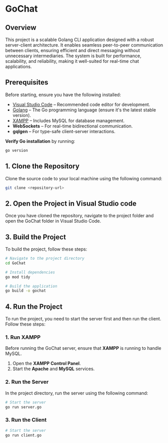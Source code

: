 # GoChat
## Overview

This project is a scalable Golang CLI application designed with a robust server-client architecture. It enables seamless peer-to-peer communication between clients, ensuring efficient and direct messaging without unnecessary intermediaries. The system is built for performance, scalability, and reliability, making it well-suited for real-time chat applications.

## Prerequisites

Before starting, ensure you have the following installed:

- [Visual Studio Code](https://code.visualstudio.com/download) – Recommended code editor for development.  
- [Golang](https://go.dev/doc/install) – The Go programming language (ensure it's the latest stable version).  
- [XAMPP](https://www.apachefriends.org/download.html) – Includes MySQL for database management.  
- **WebSockets** – For real-time bidirectional communication.  
- **gqlgen** – For type-safe client-server interactions.
  
**Verify Go installation** by running:  

   ```bash
   go version
   ```
## 1. Clone the Repository

Clone the source code to your local machine using the following command:
```bash
git clone <repository-url>
```
## 2. Open the Project in Visual Studio code
Once you have cloned the repository, navigate to the project folder and open the GoChat folder in Visual Studio Code.

## 3. Build the Project
To build the project, follow these steps:  

```bash
# Navigate to the project directory
cd GoChat

# Install dependencies
go mod tidy

# Build the application
go build -o gochat
```

## 4. Run the Project  

To run the project, you need to start the server first and then run the client. Follow these steps:  
### 1. Run XAMPP  

Before running the GoChat server, ensure that **XAMPP** is running to handle MySQL.  

1. Open the **XAMPP Control Panel**.  
2. Start the **Apache** and **MySQL** services. 

### 2. Run the Server  

In the project directory, run the server using the following command:  

```bash
# Start the server
go run server.go
```
### 3. Run the Client  

 ```bash
# Start the server
go run client.go
```


